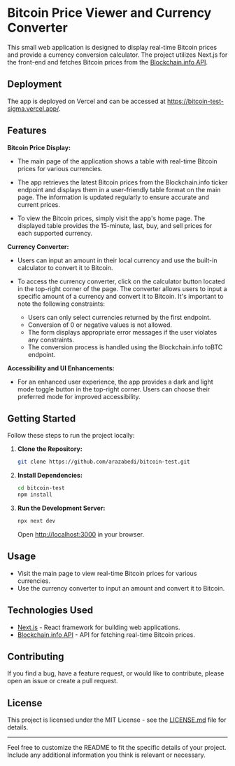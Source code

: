 # Bitcoin Price Viewer and Currency Converter

This small web application is designed to display real-time Bitcoin prices and provide a currency conversion calculator. The project utilizes Next.js for the front-end and fetches Bitcoin prices from the [Blockchain.info API](https://www.blockchain.com/api/exchange_rates_api).

## Deployment
The app is deployed on Vercel and can be accessed at https://bitcoin-test-sigma.vercel.app/.

## Features

**Bitcoin Price Display:**

- The main page of the application shows a table with real-time Bitcoin prices for various currencies.

- The app retrieves the latest Bitcoin prices from the Blockchain.info ticker endpoint and displays them in a user-friendly table format on the main page. The information is updated regularly to ensure accurate and current prices.

- To view the Bitcoin prices, simply visit the app's home page. The displayed table provides the 15-minute, last, buy, and sell prices for each supported currency.

**Currency Converter:** 

- Users can input an amount in their local currency and use the built-in calculator to convert it to Bitcoin.

- To access the currency converter, click on the calculator button located in the top-right corner of the page. The converter allows users to input a specific amount of a currency and convert it to Bitcoin. It's important to note the following constraints:

  - Users can only select currencies returned by the first endpoint.
  - Conversion of 0 or negative values is not allowed.
  - The form displays appropriate error messages if the user violates any constraints.
  - The conversion process is handled using the Blockchain.info toBTC endpoint.

 **Accessibility and UI Enhancements:** 
 
 - For an enhanced user experience, the app provides a dark and light mode toggle button in the top-right corner. Users can choose their preferred mode for improved accessibility.

  
## Getting Started

Follow these steps to run the project locally:

1. **Clone the Repository:**

    ```bash
    git clone https://github.com/arazabedi/bitcoin-test.git
    ```

2. **Install Dependencies:**

    ```bash
    cd bitcoin-test
    npm install
    ```

3. **Run the Development Server:**

    ```bash
    npx next dev
    ```

    Open [http://localhost:3000](http://localhost:3000) in your browser.

## Usage

- Visit the main page to view real-time Bitcoin prices for various currencies.
- Use the currency converter to input an amount and convert it to Bitcoin.

## Technologies Used

- [Next.js](https://nextjs.org/) - React framework for building web applications.
- [Blockchain.info API](https://www.blockchain.com/api/exchange_rates_api) - API for fetching real-time Bitcoin prices.

## Contributing

If you find a bug, have a feature request, or would like to contribute, please open an issue or create a pull request.

## License

This project is licensed under the MIT License - see the [LICENSE.md](LICENSE.md) file for details.

---

Feel free to customize the README to fit the specific details of your project. Include any additional information you think is relevant or necessary.
